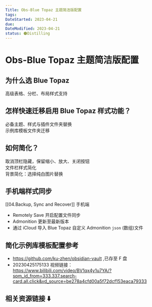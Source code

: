 ```yaml
---
Title: Obs-Blue Topaz 主题简洁版配置
tags:
DateStarted: 2023-04-21
due:
DateModified: 2023-04-21
status: 🟠Distilling
---
```


# Obs-Blue Topaz 主题简洁版配置

## 为什么选 Blue Topaz

高级表格、分栏、布局样式支持

## 怎样快速迁移启用 Blue Topaz 样式功能？

必备主题、样式与插件文件夹替换  
示例库模板文件夹迁移

## 如何简化？

取消顶栏隐藏，保留缩小、放大、关闭按钮  
文件栏样式简化  
背景简化：选择纯白图片替换

## 手机端样式同步

[[04.Backup, Sync and Recover]]
手机端

- Remotely Save 开启配置文件同步
- Admonition 更新至最新版本
- 通过 iCloud 导入 Blue Topaz 自定义 Admonition `json` (数组)文件

## 简化示例库模板配置参考

- https://github.com/ku-zhen/obsidian-vault ,已存至 F 盘
- 20230425175133 视频链接： https://www.bilibili.com/video/BV1qx4y1u7YA/?spm_id_from=333.337.search-card.all.click&vd_source=be278a4cfd00a5f72dcf153eaca79333

## 相关资源链接 ⬇️
